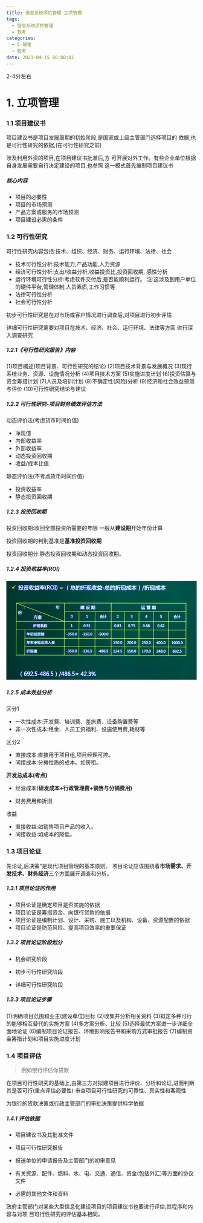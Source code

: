 ```yaml
---
title: 信息系统项目管理-立项管理
tags:
  - 信息系统项目管理
  - 软考
categories:
  - 5-随笔
  - 软考
date: 2021-04-15 00:00:01
---
```


2-4分左右

<!-- more -->

# 1. 立项管理

### 1.1 项目建议书

项目建议书是项目发展周期的初始阶段,是国家或上级主管部门选择项目的 依据,也是可行性研究的依据,(在可行性研究之前)

涉及利用外资的项目,在项目建议书批准后,方 可开展对外工作。有些企业单位根据自身发展需要自行决定建设的项目,也参照 这一模式首先编制项目建议书

##### 核心内容

+ 项目的必要性
+ 项目的市场预测
+ 产品方案或服务的市场预测
+ 项目建设必需的条件

### 1.2 可行性研究

可行性研究内容包括:技术、组织、经济、财务、运行环境、法律、社会

+ 技术可行性分析:技术能力,产品功能,人力资源
+ 经济可行性分析:支出/收益分析,收益投资比,投资回收期, 感性分析
+ 运行环境可行性分析:考虑软件交付后,是否能顺利运行。 注:这涉及到用户单位的硬件平台,管理体制,人员素质,工作习惯等
+ 法律可行性分析 
+ 社会可行性分析 

初步可行性研究是在对市场或客户情况进行调查后,对项目进行初步评估

详细可行性研究需要对项目在技术、经济、社会、运行环境、法律等方面 进行深入调查研究

##### 1.2.1《可行性研究报告》内容

(1)项目概述(项目背景、可行性研究的结论)
(2)项目技术背景与发展概况
(3)现行系统业务、资源、设施情况分析
(4)项目技术方案
(5)实施进度计划
(6)投资估算与资金筹措计划
(7)人员及培训计划
(8)不确定性(风险)分析
(9)经济和社会效益预测与评价
(10)可行性研究结论与建议



##### 1.2.2 可行性研究-项目财务绩效评估方法

动态评价法(考虑货币时间价值)

+ 净现值
+ 内部收益率
+ 外部收益率
+ 动态投资回收期
+ 收益/成本比值

静态评价法(不考虑货币时间价值)

+ 投资收益率
+ 静态投资回收期

##### 1.2.3 投资回收期

投资回收期:收回全部投资所需要的年限 一般从**建设期**开始年份计算 

投资回收期的判别基准是**基准投资回收期**

投资回收期分:静态投资回收期和动态投资回收期。

##### 1.2.4 投资收益率(ROI)

![image-20210415221039758](信息系统项目管理-立项管理/1.png)



##### 1.2.5 成本效益分析

区分1

+ 一次性成本:开发费、培训费、差旅费、设备购置费等
+ 非一次性成本:租金、人员工资福利、设施使用费,耗材等

区分2

+ 直接成本:直接用于项目组,项目经理可控。
+ 间接成本:分摊性质的成本。如房租。

**开发总成本(考点)**

+ 经营成本(**研发成本+行政管理费+销售与分销费用)**

+ 财务费用和折旧

收益

+ 直接收益:如销售项目产品的收入。
+ 间接收益:如成本的降低。



### 1.3 项目论证

先论证,后决策”是现代项目管理的基本原则。
项目论证应该围绕着**市场需求、开发技术、财务经济**三个方面展开调查和分析。

##### 1.3.1 项目论证的作用

+ 项目论证是确定项目是否实施的依据
+ 项目论证是筹措资金、向银行贷款的依据
+ 项目论证是编制计划、设计、采购、施工以及机构、设备、资源配置的依据
+ 项目论证是防范风险、提高项目效率的重要保证

##### 1.3.2 项目论证阶段划分

+ 机会研究阶段

+ 初步可行性研究阶段

+ 详细可行性研究阶段


##### 1.3.3 项目论证步骤

(1)明确项目范围和业主(建设单位)目标
(2)收集并分析相关资料
(3)拟定多种可行的能够相互替代的实施方案
(4)多方案分析、比较
(5)选择最优方案进一步详细全面地论证
(6)编制项目论证报告、环境影响报告书和采购方式审批报告
(7)编制资金筹措计划和项目实施进度计划



### 1.4 项目评估

> 例如银行评估你贷款

在项目可行性研究的基础上,由第三方对拟建项目进行评价、分析和论证,进而判断其是否可行(重点评估必要性)
审查项目可行性研究的可靠性、真实性和客观性

为银行的贷款决策或行政主管部门的审批决策提供科学依据

##### 1.4.1 评估依据

+ 项目建议书及其批准文件

+ 项目可行性研究报告

+ 报送单位的申请报告及主管部门的初审意见

+ 有关资源、配件、燃料、水、电、交通、通信、资金(包括外汇)等方面的协议文件

+ 必需的其他文件和资料

政府主管部门对某些大型信息化建设项目的项目建议书也要进行评估,其程序和内容与对项 目可行性研究的评估基本相同。